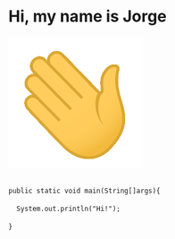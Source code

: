 # Hi, my name is Jorge 

![hola](https://raw.githubusercontent.com/jotaaloud/jotaaloud/refs/heads/main/Assets/Hi.gif)

```

public static void main(String[]args){

  System.out.println("Hi!");

}



```



